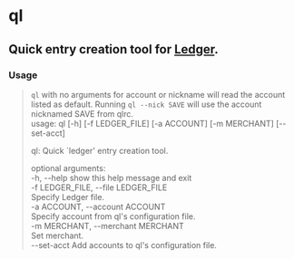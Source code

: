 # ql

## Quick entry creation tool for [Ledger](http://ledger-cli.org/ "Ledger").  

### Usage
>`ql` with no arguments for account or nickname will read the account listed as default. Running `ql --nick SAVE` will use the account nicknamed SAVE from qlrc.  
>usage: ql [-h] [-f LEDGER_FILE] [-a ACCOUNT] [-m MERCHANT] [--set-acct]  
>  
>ql: Quick `ledger' entry creation tool.    
>  
>optional arguments:  
>  -h, --help            show this help message and exit  
>  -f LEDGER_FILE, --file LEDGER_FILE  
>                        Specify Ledger file.  
>  -a ACCOUNT, --account ACCOUNT  
>                        Specify account from ql's configuration file.  
>  -m MERCHANT, --merchant MERCHANT  
>                        Set merchant.  
>  --set-acct            Add accounts to ql's configuration file.  
